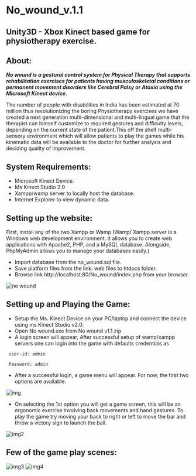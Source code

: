 # No_wound_v.1.1

## Unity3D - Xbox Kinect based game for physiotherapy exercise.

About:
---
***No wound is a gestural control system for Physical Therapy that supports rehabilitation exercises for patients having musculoskeletal conditions or permanent movement disorders like Cerebral Palsy or Ataxia using the Microsoft Kinect device.***

The number of people with disabilities in India has been estimated at 70 million thus revolutionizing the boring Physiotherapy exercises we have created a next generation multi-dimensional and multi-lingual game that the therapist can himself customize to required gestures and difficulty levels, depending on the current state of the patient.This off the shelf multi-sensory environment which will allow patients to play the games while his kinematic data will be available to the doctor for further analysis and deciding quality of improvement.

## System Requirements:

*	Microsoft Kinect Device.
*	Ms Kinect Studio 2.0
*	Xampp/wamp server to locally host the database.
*	Internet Explorer to view dynamic data.

## Setting up the website:

First, install any of the two Xampp or Wamp (Wamp/ Xampp server is a Windows web development environment. It allows you to create web applications with Apache2, PHP, and a MySQL database. Alongside, PhpMyAdmin allows you to manage your databases easily.)

*	Import database from the no_wound.sql file.
*	Save platform files from the link: web files to htdocs folder.
*	Browse link http://localhost:80/No_wound/index.php from your browser.

![no wound](https://user-images.githubusercontent.com/11767495/44868484-8b848080-aca8-11e8-9f01-3777e35c0276.png)

## Setting up and Playing the Game:

*	Setup the Ms. Kinect Device on your PC/laptop and connect the device using ms Kinect Studio v2.0. 
*	Open No wound.exe from No wound v1.1.zip
*	A login screen will appear, After successful setup of wamp/xampp servers one can login into the game with defaults credentials as
```
 user-id: admin
 
 Password: admin
 ```
* After a successful login, a game menu will appear. For now, the first two options are available.

![img](https://user-images.githubusercontent.com/11767495/44868875-be7b4400-aca9-11e8-8eaf-a4ed01ee1960.png)

*	On selecting the 1st option you will get a game screen, this will be an ergonomic exercise involving back movements and hand gestures. To play the game try moving your back to right or left to move the bar and throw a victory sign to launch the ball.

![img2](https://user-images.githubusercontent.com/11767495/44868907-d357d780-aca9-11e8-8e94-81f068eccbf1.png)

##	Few of the game play scenes:

![img3](https://user-images.githubusercontent.com/11767495/44868905-d2bf4100-aca9-11e8-973d-2995239ae006.png)
![img4](https://user-images.githubusercontent.com/11767495/44868906-d357d780-aca9-11e8-8590-c53dae6b4c93.png)








